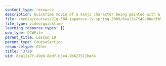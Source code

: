 ```yaml
---
content_type: resource
description: QuickTime movie of a kanji character being painted with a brush.
file: /media/courses/21g-504-japanese-iv-spring-2009/8aa12a7f49e88edfb5e49b627511bad4_3720.mov
file_type: video/quicktime
learning_resource_types: []
ocw_type: OCWFile
parent_title: Lesson 19
parent_type: CourseSection
resourcetype: Other
title: '3720'
uid: 8aa12a7f-49e8-8edf-b5e4-9b627511bad4
---
```

